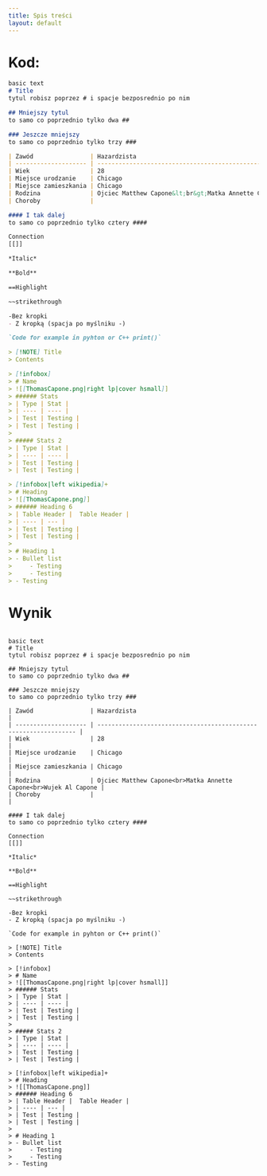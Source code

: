 ```yaml
---
title: Spis treści
layout: default
---
```


# Kod:
```md
basic text
# Title
tytul robisz poprzez # i spacje bezposrednio po nim

## Mniejszy tytul
to samo co poprzednio tylko dwa ##

### Jeszcze mniejszy
to samo co poprzednio tylko trzy ###

| Zawód                | Hazardzista                                                      |
| -------------------- | ---------------------------------------------------------------- |
| Wiek                 | 28                                                               |
| Miejsce urodzanie    | Chicago                                                          |
| Miejsce zamieszkania | Chicago                                                          |
| Rodzina              | Ojciec Matthew Capone&lt;br&gt;Matka Annette Capone&lt;br&gt;Wujek Al Capone |
| Choroby              |                                                                  |

#### I tak dalej
to samo co poprzednio tylko cztery ####

Connection
[[]]

*Italic*

**Bold**

==Highlight

~~strikethrough

-Bez kropki
- Z kropką (spacja po myślniku -)

`Code for example in pyhton or C++ print()`

> [!NOTE] Title
> Contents

> [!infobox] 
> # Name 
> ![[ThomasCapone.png|right lp|cover hsmall]]
> ###### Stats
> | Type | Stat |
> | ---- | ---- |
> | Test | Testing |
> | Test | Testing |
> 
> ##### Stats 2 
> | Type | Stat | 
> | ---- | ---- | 
> | Test | Testing | 
> | Test | Testing |

> [!infobox|left wikipedia]+
> # Heading
> ![[ThomasCapone.png]]
> ###### Heading 6
> | Table Header |  Table Header |
> | ---- | --- |
> | Test | Testing |
> | Test | Testing |
> 
> # Heading 1
> - Bullet list
>     - Testing
>     - Testing
> - Testing
```

# Wynik
<pre><code>
basic text
# Title
tytul robisz poprzez # i spacje bezposrednio po nim

## Mniejszy tytul
to samo co poprzednio tylko dwa ##

### Jeszcze mniejszy
to samo co poprzednio tylko trzy ###

| Zawód                | Hazardzista                                                      |
| -------------------- | ---------------------------------------------------------------- |
| Wiek                 | 28                                                               |
| Miejsce urodzanie    | Chicago                                                          |
| Miejsce zamieszkania | Chicago                                                          |
| Rodzina              | Ojciec Matthew Capone&lt;br&gt;Matka Annette Capone&lt;br&gt;Wujek Al Capone |
| Choroby              |                                                                  |

#### I tak dalej
to samo co poprzednio tylko cztery ####

Connection
[[]]

*Italic*

**Bold**

==Highlight

~~strikethrough

-Bez kropki
- Z kropką (spacja po myślniku -)

`Code for example in pyhton or C++ print()`

> [!NOTE] Title
> Contents

> [!infobox] 
> # Name 
> ![[ThomasCapone.png|right lp|cover hsmall]]
> ###### Stats
> | Type | Stat |
> | ---- | ---- |
> | Test | Testing |
> | Test | Testing |
> 
> ##### Stats 2 
> | Type | Stat | 
> | ---- | ---- | 
> | Test | Testing | 
> | Test | Testing |

> [!infobox|left wikipedia]+
> # Heading
> ![[ThomasCapone.png]]
> ###### Heading 6
> | Table Header |  Table Header |
> | ---- | --- |
> | Test | Testing |
> | Test | Testing |
> 
> # Heading 1
> - Bullet list
>     - Testing
>     - Testing
> - Testing
</code></pre>

<link rel="stylesheet" href="{{ '/css/codetag.css' | relative_url }}">